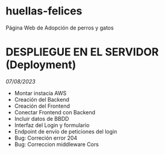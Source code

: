 # huellas-felices
Página Web de Adopción de perros y gatos


# DESPLIEGUE EN EL SERVIDOR (Deployment)

*07/08/2023*

- Montar instacia AWS
- Creación del Backend
- Creación del Frontend
- Conectar Frontend con Backend
- Incluir datos de BBDD
- Interfaz del Login y formulario
- Endpoint de envío de peticiones del login 
- Bug: Correción error 204
- Bug: Correccion middleware Cors